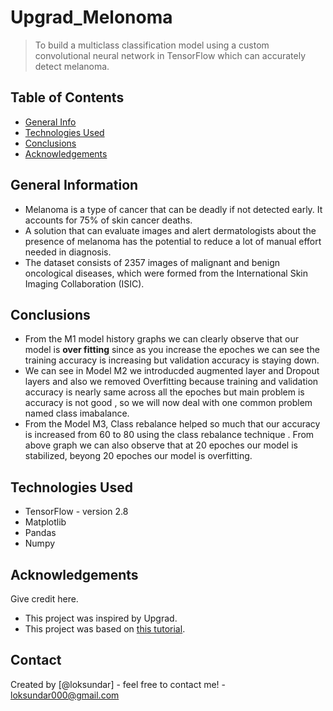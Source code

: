 # Upgrad_Melonoma
> To build a multiclass classification model using a custom convolutional neural network in TensorFlow which can accurately detect melanoma.

## Table of Contents
* [General Info](#general-information)
* [Technologies Used](#technologies-used)
* [Conclusions](#conclusions)
* [Acknowledgements](#acknowledgements)

<!-- You can include any other section that is pertinent to your problem -->

## General Information
- Melanoma is a type of cancer that can be deadly if not detected early. It accounts for 75% of skin cancer deaths. 
- A solution that can evaluate images and alert dermatologists about the presence of melanoma has the potential to reduce a lot of manual effort needed in diagnosis.
- The dataset consists of 2357 images of malignant and benign oncological diseases, which were formed from the International Skin Imaging Collaboration (ISIC).

<!-- You don't have to answer all the questions - just the ones relevant to your project. -->

## Conclusions
- From the M1 model history graphs we can clearly observe that our model is **over fitting** since as you increase the epoches we can see the training accuracy is increasing but validation accuracy is staying down.
- We can see in Model M2 we introducded augmented layer and Dropout layers and also we removed Overfitting because training and validation accuracy is nearly same across all the epoches but main problem is accuracy is not good , so we will now deal with one common problem named class imabalance.
- From the Model M3, Class rebalance helped so much that our accuracy is increased from 60 to 80 using the class rebalance technique . From above graph we can also observe that at 20 epoches our model is stabilized, beyong 20 epoches our model is overfitting.


<!-- You don't have to answer all the questions - just the ones relevant to your project. -->


## Technologies Used
- TensorFlow - version 2.8
- Matplotlib
- Pandas
- Numpy

<!-- As the libraries versions keep on changing, it is recommended to mention the version of library used in this project -->

## Acknowledgements
Give credit here.
- This project was inspired by Upgrad.
- This project was based on [this tutorial](https://learn.upgrad.com/course/1989/segment/24863/153448/470991/2438926).


## Contact
Created by [@loksundar] - feel free to contact me! - loksundar000@gmail.com


<!-- Optional -->
<!-- ## License -->
<!-- This project is open source and available under the [... License](). -->

<!-- You don't have to include all sections - just the one's relevant to your project -->
